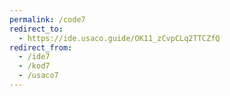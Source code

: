 ```yaml
---
permalink: /code7
redirect_to:
  - https://ide.usaco.guide/OK11_zCvpCLq2TTCZfQ
redirect_from:
  - /ide7
  - /kod7
  - /usaco7
---
```

